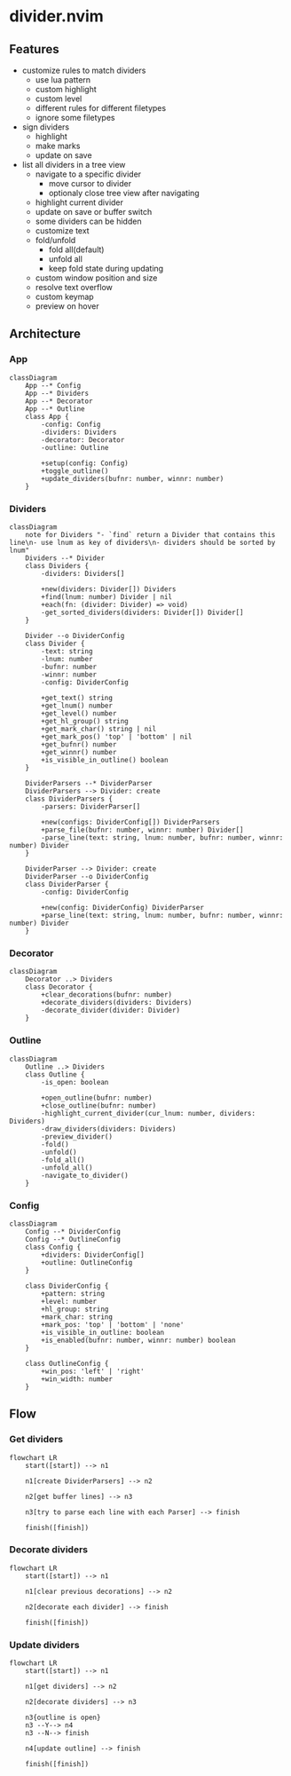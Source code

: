 # divider.nvim

## Features

- customize rules to match dividers
  - use lua pattern
  - custom highlight
  - custom level
  - different rules for different filetypes
  - ignore some filetypes
- sign dividers
  - highlight
  - make marks
  - update on save
- list all dividers in a tree view
  - navigate to a specific divider
    - move cursor to divider
    - optionaly close tree view after navigating
  - highlight current divider
  - update on save or buffer switch
  - some dividers can be hidden
  - customize text
  - fold/unfold
    - fold all(default)
    - unfold all
    - keep fold state during updating
  - custom window position and size
  - resolve text overflow
  - custom keymap
  - preview on hover

## Architecture

### App

```mermaid
classDiagram
    App --* Config
    App --* Dividers
    App --* Decorator
    App --* Outline
    class App {
        -config: Config
        -dividers: Dividers
        -decorator: Decorator
        -outline: Outline

        +setup(config: Config)
        +toggle_outline()
        +update_dividers(bufnr: number, winnr: number)
    }
```

### Dividers

```mermaid
classDiagram
    note for Dividers "- `find` return a Divider that contains this line\n- use lnum as key of dividers\n- dividers should be sorted by lnum"
    Dividers --* Divider
    class Dividers {
        -dividers: Dividers[]

        +new(dividers: Divider[]) Dividers
        +find(lnum: number) Divider | nil
        +each(fn: (divider: Divider) => void)
        -get_sorted_dividers(dividers: Divider[]) Divider[]
    }

    Divider --o DividerConfig
    class Divider {
        -text: string
        -lnum: number
        -bufnr: number
        -winnr: number
        -config: DividerConfig

        +get_text() string
        +get_lnum() number
        +get_level() number
        +get_hl_group() string
        +get_mark_char() string | nil
        +get_mark_pos() 'top' | 'bottom' | nil
        +get_bufnr() number
        +get_winnr() number
        +is_visible_in_outline() boolean
    }

    DividerParsers --* DividerParser
    DividerParsers --> Divider: create
    class DividerParsers {
        -parsers: DividerParser[]

        +new(configs: DividerConfig[]) DividerParsers
        +parse_file(bufnr: number, winnr: number) Divider[]
        -parse_line(text: string, lnum: number, bufnr: number, winnr: number) Divider
    }

    DividerParser --> Divider: create
    DividerParser --o DividerConfig
    class DividerParser {
        -config: DividerConfig

        +new(config: DividerConfig) DividerParser
        +parse_line(text: string, lnum: number, bufnr: number, winnr: number) Divider
    }
```

### Decorator

```mermaid
classDiagram
    Decorator ..> Dividers
    class Decorator {
        +clear_decorations(bufnr: number)
        +decorate_dividers(dividers: Dividers)
        -decorate_divider(divider: Divider)
    }
```

### Outline

```mermaid
classDiagram
    Outline ..> Dividers
    class Outline {
        -is_open: boolean

        +open_outline(bufnr: number)
        +close_outline(bufnr: number)
        -highlight_current_divider(cur_lnum: number, dividers: Dividers)
        -draw_dividers(dividers: Dividers)
        -preview_divider()
        -fold()
        -unfold()
        -fold_all()
        -unfold_all()
        -navigate_to_divider()
    }
```

### Config

```mermaid
classDiagram
    Config --* DividerConfig
    Config --* OutlineConfig
    class Config {
        +dividers: DividerConfig[]
        +outline: OutlineConfig
    }

    class DividerConfig {
        +pattern: string
        +level: number
        +hl_group: string
        +mark_char: string
        +mark_pos: 'top' | 'bottom' | 'none'
        +is_visible_in_outline: boolean
        +is_enabled(bufnr: number, winnr: number) boolean
    }

    class OutlineConfig {
        +win_pos: 'left' | 'right'
        +win_width: number
    }
```

## Flow

### Get dividers

```mermaid
flowchart LR
    start([start]) --> n1

    n1[create DividerParsers] --> n2

    n2[get buffer lines] --> n3

    n3[try to parse each line with each Parser] --> finish

    finish([finish])
```

### Decorate dividers

```mermaid
flowchart LR
    start([start]) --> n1

    n1[clear previous decorations] --> n2

    n2[decorate each divider] --> finish

    finish([finish])
```

### Update dividers

```mermaid
flowchart LR
    start([start]) --> n1

    n1[get dividers] --> n2

    n2[decorate dividers] --> n3

    n3{outline is open}
    n3 --Y--> n4
    n3 --N--> finish

    n4[update outline] --> finish

    finish([finish])
```
